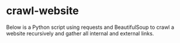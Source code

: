 # crawl-website
Below is a Python script using requests and BeautifulSoup to crawl a website recursively and gather all internal and external links.
